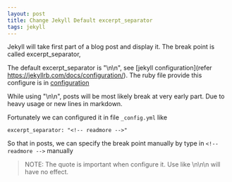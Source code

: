 ```yaml
---
layout: post
title: Change Jekyll Default excerpt_separator
tags: jekyll 
---
```


Jekyll will take first part of a blog post and display it. 
The break point is called excerpt_separator, 


The default excerpt_separator is "\n\n", see [jekyll configuration](refer https://jekyllrb.com/docs/configuration/). 
The ruby file provide this configure is in [configuration](https://github.com/jekyll/jekyll/blob/master/lib/jekyll/configuration.rb)


While using "\n\n", posts will be most likely break at very early part. Due to heavy usage or new lines in markdown.

Fortunately we can configured it in file `_config.yml` like 

	excerpt_separator: "<!-- readmore -->"

So that in posts, we can specify the break point manually by type in `<!-- readmore -->` manually

> NOTE: The quote is important when configure it. Use like \n\n\n will have no effect.
